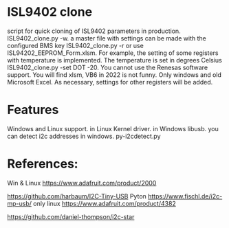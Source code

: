 # ISL9402 clone
script for quick cloning of ISL9402 parameters in production. ISL9402_clone.py -w.
a master file with settings can be made with the configured BMS key ISL9402_clone.py -r or use ISL94202_EEPROM_Form.xlsm.
For example, the setting of some registers with temperature is implemented. The temperature is set in degrees Celsius ISL9402_clone.py -set DOT -20.
You cannot use the Renesas software support. You will find xlsm, VB6 in 2022 is not funny. Only windows and old Microsoft Excel.
As necessary, settings for other registers will be added.

# Features
Windows and Linux support.
in Linux Kernel driver.
in Windows libusb.
you can detect i2c addresses in windows. py-i2cdetect.py

# References:
Win & Linux
https://www.adafruit.com/product/2000

https://github.com/harbaum/I2C-Tiny-USB
Pyton
https://www.fischl.de/i2c-mp-usb/
only linux
https://www.adafruit.com/product/4382

https://github.com/daniel-thompson/i2c-star
